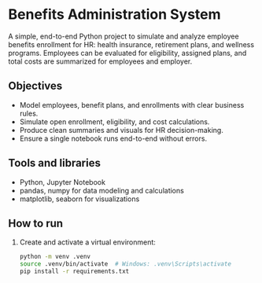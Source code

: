 # Benefits Administration System

A simple, end-to-end Python project to simulate and analyze employee benefits enrollment for HR: health insurance, retirement plans, and wellness programs. Employees can be evaluated for eligibility, assigned plans, and total costs are summarized for employees and employer.

## Objectives

- Model employees, benefit plans, and enrollments with clear business rules.
- Simulate open enrollment, eligibility, and cost calculations.
- Produce clean summaries and visuals for HR decision-making.
- Ensure a single notebook runs end-to-end without errors.

## Tools and libraries

- Python, Jupyter Notebook
- pandas, numpy for data modeling and calculations
- matplotlib, seaborn for visualizations

## How to run

1. Create and activate a virtual environment:
   ```bash
   python -m venv .venv
   source .venv/bin/activate  # Windows: .venv\Scripts\activate
   pip install -r requirements.txt

